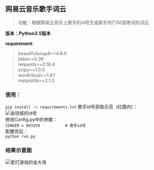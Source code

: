 ## 网易云音乐歌手词云

> 功能：根据网易云音乐上歌手的id号生成歌手热门50首歌词的词云

**版本：Python3.5版本**

**requirement**:
> beautifulsoup4==4.6.0  
jieba==0.39  
requests==2.18.4  
scipy==1.0.0  
wordcloud==1.4.1  
matplotlib==2.1.2  


### 使用：  
`pip install -r requirements.txt`
歌手id号获取示范（红圈内）：     
![金玟岐的id号](http://ww1.sinaimg.cn/large/005LvakSly1fq5l0aebwgj30e009tacf.jpg)     
修改Config.py中的参数：   
`SINGER = 893259           # 歌手id号 `        
配置完后：     
`python run.py`


### 结果示意图  
![爱打游戏的金大哥](http://ww1.sinaimg.cn/large/005LvakSly1fq5l5kalnfj311y0lcn98.jpg)


